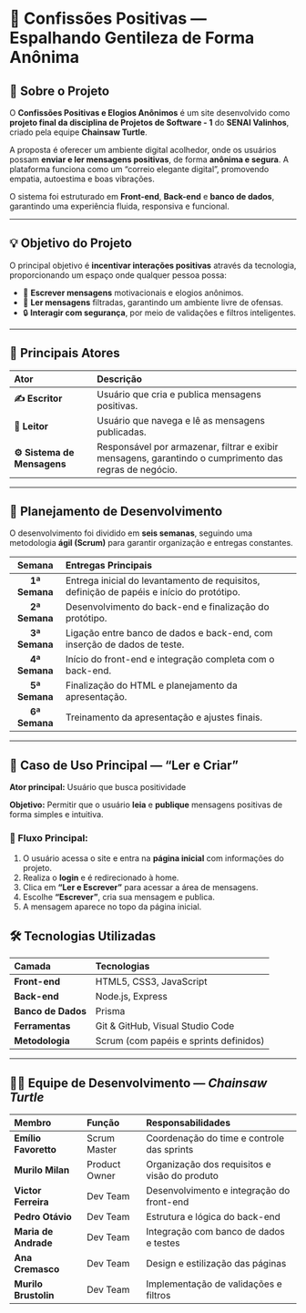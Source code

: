 # 💌 Confissões Positivas — Espalhando Gentileza de Forma Anônima

## 📘 Sobre o Projeto

O **Confissões Positivas e Elogios Anônimos** é um site desenvolvido como **projeto final da disciplina de Projetos de Software - 1** do **SENAI Valinhos**, criado pela equipe **Chainsaw Turtle**.  

A proposta é oferecer um ambiente digital acolhedor, onde os usuários possam **enviar e ler mensagens positivas**, de forma **anônima e segura**. A plataforma funciona como um “correio elegante digital”, promovendo empatia, autoestima e boas vibrações.

O sistema foi estruturado em **Front-end**, **Back-end** e **banco de dados**, garantindo uma experiência fluida, responsiva e funcional.

---

## 💡 Objetivo do Projeto

O principal objetivo é **incentivar interações positivas** através da tecnologia, proporcionando um espaço onde qualquer pessoa possa:

- 📝 **Escrever mensagens** motivacionais e elogios anônimos.  
- 💬 **Ler mensagens** filtradas, garantindo um ambiente livre de ofensas.  
- 🔒 **Interagir com segurança**, por meio de validações e filtros inteligentes.  

---

## 🧩 Principais Atores

| Ator | Descrição |
| :--- | :--- |
| **✍️ Escritor** | Usuário que cria e publica mensagens positivas. |
| **👀 Leitor** | Usuário que navega e lê as mensagens publicadas. |
| **⚙️ Sistema de Mensagens** | Responsável por armazenar, filtrar e exibir mensagens, garantindo o cumprimento das regras de negócio. |

---

## 🚀 Planejamento de Desenvolvimento

O desenvolvimento foi dividido em **seis semanas**, seguindo uma metodologia **ágil (Scrum)** para garantir organização e entregas constantes.

| Semana | Entregas Principais |
| :---: | :--- |
| **1ª Semana** | Entrega inicial do levantamento de requisitos, definição de papéis e início do protótipo. |
| **2ª Semana** | Desenvolvimento do back-end e finalização do protótipo. |
| **3ª Semana** | Ligação entre banco de dados e back-end, com inserção de dados de teste. |
| **4ª Semana** | Início do front-end e integração completa com o back-end. |
| **5ª Semana** | Finalização do HTML e planejamento da apresentação. |
| **6ª Semana** | Treinamento da apresentação e ajustes finais. |

---

## 🧠 Caso de Uso Principal — “Ler e Criar”

**Ator principal:** Usuário que busca positividade  

**Objetivo:** Permitir que o usuário **leia** e **publique** mensagens positivas de forma simples e intuitiva.

### 🧭 Fluxo Principal:
1. O usuário acessa o site e entra na **página inicial** com informações do projeto.  
2. Realiza o **login** e é redirecionado à home.  
3. Clica em **“Ler e Escrever”** para acessar a área de mensagens.  
4. Escolhe **“Escrever”**, cria sua mensagem e publica.  
5. A mensagem aparece no topo da página inicial.  

## 🛠️ Tecnologias Utilizadas

| Camada | Tecnologias |
| :--- | :--- |
| **Front-end** | HTML5, CSS3, JavaScript |
| **Back-end** | Node.js, Express |
| **Banco de Dados** | Prisma |
| **Ferramentas** | Git & GitHub, Visual Studio Code |
| **Metodologia** | Scrum (com papéis e sprints definidos) |

---

## 🧑‍💻 Equipe de Desenvolvimento — *Chainsaw Turtle*

| Membro | Função | Responsabilidades |
| :--- | :--- | :--- |
| **Emílio Favoretto** | Scrum Master | Coordenação do time e controle das sprints |
| **Murilo Milan** | Product Owner | Organização dos requisitos e visão do produto |
| **Victor Ferreira** | Dev Team | Desenvolvimento e integração do front-end |
| **Pedro Otávio** | Dev Team | Estrutura e lógica do back-end |
| **Maria de Andrade** | Dev Team | Integração com banco de dados e testes |
| **Ana Cremasco** | Dev Team | Design e estilização das páginas |
| **Murilo Brustolin** | Dev Team | Implementação de validações e filtros |

